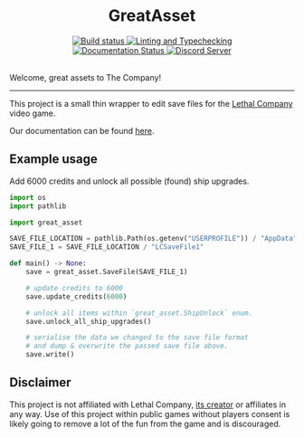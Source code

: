 <div align="center">
    <h1 align="center">
        <b>GreatAsset</b>
        <br>
    </h1>
    <a href='https://github.com/AbstractUmbra/great_asset/actions/workflows/build.yaml'>
        <img src='https://github.com/AbstractUmbra/great_asset/actions/workflows/build.yaml/badge.svg' alt='Build status'/>
    </a>
    <a href='https://github.com/AbstractUmbra/great_asset/workflows/coverage_and_lint.yaml'>
        <img src='https://github.com/AbstractUmbra/great_asset/actions/workflows/coverage_and_lint.yaml/badge.svg' alt='Linting and Typechecking'/>
    </a>
</div>
<div align="center">
    <a href='https://great-asset.readthedocs.io/en/latest/?badge=latest'>
        <img src='https://readthedocs.org/projects/great_asset/badge/?version=latest' alt='Documentation Status'/>
    </a>
    <a href="https://discord.gg/aYGYJxwqe5">
        <img src='https://img.shields.io/discord/705500489248145459?color=blue&label=Discord&logo=Discord%20Server&logoColor=green' alt='Discord Server'>
    </a>
</div>
<br>

Welcome, great assets to The Company!

---

This project is a small thin wrapper to edit save files for the [Lethal Company](https://store.steampowered.com/app/1966720/Lethal_Company/) video game.

Our documentation can be found [here](https://great-asset.readthedocs.io/en/latest/index.html).

## Example usage

Add 6000 credits and unlock all possible (found) ship upgrades.

```py
import os
import pathlib

import great_asset

SAVE_FILE_LOCATION = pathlib.Path(os.getenv("USERPROFILE")) / "AppData" / "LocalLow" / "ZeekerssRBLX" / "Lethal Company"
SAVE_FILE_1 = SAVE_FILE_LOCATION / "LCSaveFile1"

def main() -> None:
    save = great_asset.SaveFile(SAVE_FILE_1)

    # update credits to 6000
    save.update_credits(6000)

    # unlock all items within `great_asset.ShipUnlock` enum.
    save.unlock_all_ship_upgrades()

    # serialise the data we changed to the save file format
    # and dump & overwrite the passed save file above.
    save.write()
```


## Disclaimer

This project is not affiliated with Lethal Company, [its creator](https://store.steampowered.com/search/?developer=Zeekerss&snr=1_5_9__2000) or affiliates in any way.
Use of this project within public games without players consent is likely going to remove a lot of the fun from the game and is discouraged.
